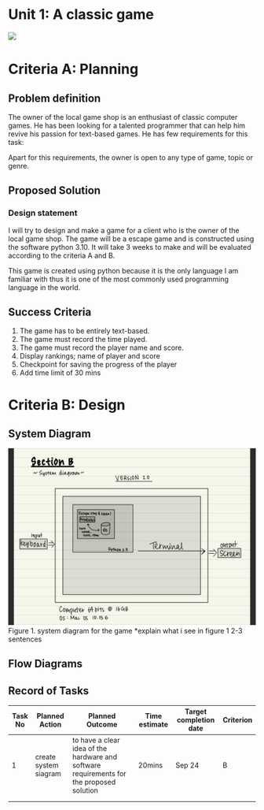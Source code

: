 # Unit 1: A classic game 
![](game.gif)

# Criteria A: Planning



## Problem definition

The owner of the local game shop is an enthusiast of classic computer games. He has been looking for a talented programmer that can help him revive his passion for text-based games. He has few requirements for this task:


Apart for this requirements, the owner is open to any type of game, topic or genre.

## Proposed Solution


### Design statement
I will try to design and make a game for a client who is the owner of the local game shop. The game will be a escape game and is constructed using the software python 3.10. It will take 3 weeks to make and will be evaluated according to the criteria A and B.

This game is created using python because it is the only language I am familiar with thus it is one of the most commonly used programming language in the world.


## Success Criteria
1. The game has to be entirely text-based.
2. The game must record the time played.
3. The game must record the player name and score.
4. Display rankings; name of player and score
5. Checkpoint for saving the progress of the player
6. Add time limit of 30 mins

# Criteria B: Design

## System Diagram
![](system_diagram1.jpg)
Figure 1. system diagram for the game
*explain what i see in figure 1 2-3 sentences 

## Flow Diagrams

## Record of Tasks
| Task No | Planned Action | Planned Outcome | Time estimate | Target completion date | Criterion |
|---------|----------------|-----------------|---------------|------------------------|-----------|
|    1     |       create system siagram         |       to have a clear idea of the hardware and software requirements for the proposed solution       |         20mins        |             Sep 24            |      B     |
|         |                |                 |               |                        |           |
|         |                |                 |               |                        |           |
